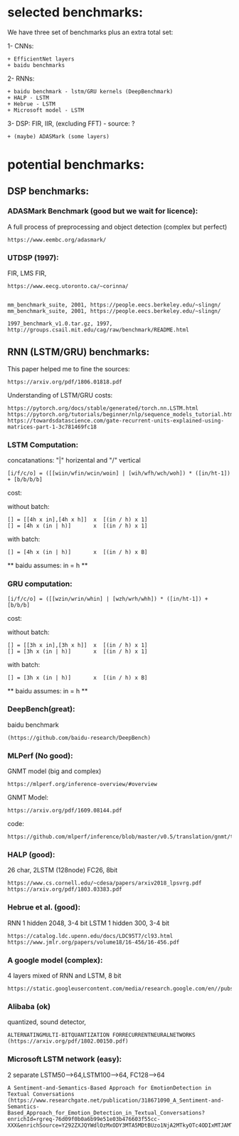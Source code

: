 # selected benchmarks:

We have three set of benchmarks plus an extra total set:

1- CNNs: 

    + EfficientNet layers 
    + baidu benchmarks

2- RNNs: 

    + baidu benchmark - lstm/GRU kernels (DeepBenchmark)
    + HALP - LSTM
    + Hebrue - LSTM
    + Microsoft model - LSTM


3- DSP:  FIR, IIR, (excluding FFT) - source: ?
    
    + (maybe) ADASMark (some layers)
    

# potential benchmarks:

## DSP benchmarks: 
    
### ADASMark Benchmark (good but we wait for licence):

A full process of preprocessing and object detection  (complex but perfect)

    https://www.eembc.org/adasmark/

### UTDSP (1997):
FIR, LMS FIR, 
    
    https://www.eecg.utoronto.ca/~corinna/


    mm_benchmark_suite, 2001, https://people.eecs.berkeley.edu/~slingn/
    mm_benchmark_suite, 2001, https://people.eecs.berkeley.edu/~slingn/

    1997_benchmark_v1.0.tar.gz, 1997, http://groups.csail.mit.edu/cag/raw/benchmark/README.html


## RNN (LSTM/GRU) benchmarks:

This paper helped me to fine the sources: 

    https://arxiv.org/pdf/1806.01818.pdf

Understanding of LSTM/GRU costs:

    https://pytorch.org/docs/stable/generated/torch.nn.LSTM.html
    https://pytorch.org/tutorials/beginner/nlp/sequence_models_tutorial.html
    https://towardsdatascience.com/gate-recurrent-units-explained-using-matrices-part-1-3c781469fc18

### LSTM Computation:

concatanations: "|" horizental and "/" vertical

    [i/f/c/o] = ([[wiin/wfin/wcin/woin] | [wih/wfh/wch/woh]) * ([in/ht-1]) + [b/b/b/b]

cost:

without batch:

    [] = [[4h x in],[4h x h]]  x  [(in / h) x 1]
    [] = [4h x (in | h)]       x  [(in / h) x 1]

with batch:

    [] = [4h x (in | h)]       x  [(in / h) x B]


** baidu assumes:  in = h **

### GRU computation:

    [i/f/c/o] = ([[wzin/wrin/whin] | [wzh/wrh/whh]) * ([in/ht-1]) + [b/b/b]

cost:

without batch:

    [] = [[3h x in],[3h x h]]  x  [(in / h) x 1]
    [] = [3h x (in | h)]       x  [(in / h) x 1]

with batch:

    [] = [3h x (in | h)]       x  [(in / h) x B]

** baidu assumes:  in = h **

### DeepBench(great): 
baidu benchmark 

    (https://github.com/baidu-research/DeepBench)

### MLPerf (No good): 
    
GNMT model (big and complex)

    https://mlperf.org/inference-overview/#overview

GNMT Model:

    https://arxiv.org/pdf/1609.08144.pdf

code: 
    
    https://github.com/mlperf/inference/blob/master/v0.5/translation/gnmt/tensorflow/nmt/gnmt_model.py

### HALP (good):

26 char, 2LSTM (128node) FC26, 8bit

    https://www.cs.cornell.edu/~cdesa/papers/arxiv2018_lpsvrg.pdf
    https://arxiv.org/pdf/1803.03383.pdf


### Hebrue et al. (good):

RNN 1 hidden 2048, 3-4 bit
LSTM 1 hidden 300, 3-4 bit 

    https://catalog.ldc.upenn.edu/docs/LDC95T7/cl93.html
    https://www.jmlr.org/papers/volume18/16-456/16-456.pdf

### A google model (complex):

4 layers mixed of RNN and LSTM, 8 bit

    https://static.googleusercontent.com/media/research.google.com/en//pubs/archive/45379.pdf


### Alibaba (ok)

quantized, sound detector, 

    ALTERNATINGMULTI-BITQUANTIZATION FORRECURRENTNEURALNETWORKS (https://arxiv.org/pdf/1802.00150.pdf)
    
### Microsoft LSTM network (easy):

2 separate LSTM50-->64,LSTM100-->64, FC128-->64 

    A Sentiment-and-Semantics-Based Approach for EmotionDetection in Textual Conversations (https://www.researchgate.net/publication/318671090_A_Sentiment-and-Semantics-Based_Approach_for_Emotion_Detection_in_Textual_Conversations?enrichId=rgreq-76d09f0b0a6b99e51e03b476603f55cc-XXX&enrichSource=Y292ZXJQYWdlOzMxODY3MTA5MDtBUzo1NjA2MTkyOTc4ODIxMTJAMTUxMDY3MzQ2NDU5NA%3D%3D&el=1_x_3&_esc=publicationCoverPdf)





